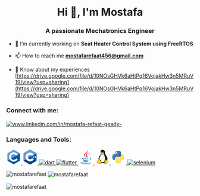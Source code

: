 <h1 align="center">Hi 👋, I'm Mostafa</h1>
<h3 align="center">A passionate Mechatronics Engineer</h3>

- 🔭 I’m currently working on **Seat Heater Control System using FreeRTOS**

- 📫 How to reach me **mostafarefaat456@gmail.com**

- 📄 Know about my experiences [https://drive.google.com/file/d/10NOsGHVk6aHtPq16VojakHw3n5MRuV19/view?usp=sharing](https://drive.google.com/file/d/10NOsGHVk6aHtPq16VojakHw3n5MRuV19/view?usp=sharing)

<h3 align="left">Connect with me:</h3>
<p align="left">
<a href="https://linkedin.com/in/www.linkedin.com/in/mostafa-refaat-geady-" target="blank"><img align="center" src="https://raw.githubusercontent.com/rahuldkjain/github-profile-readme-generator/master/src/images/icons/Social/linked-in-alt.svg" alt="www.linkedin.com/in/mostafa-refaat-geady-" height="30" width="40" /></a>
</p>

<h3 align="left">Languages and Tools:</h3>
<p align="left"> <a href="https://www.cprogramming.com/" target="_blank" rel="noreferrer"> <img src="https://raw.githubusercontent.com/devicons/devicon/master/icons/c/c-original.svg" alt="c" width="40" height="40"/> </a> <a href="https://www.w3schools.com/cpp/" target="_blank" rel="noreferrer"> <img src="https://raw.githubusercontent.com/devicons/devicon/master/icons/cplusplus/cplusplus-original.svg" alt="cplusplus" width="40" height="40"/> </a> <a href="https://dart.dev" target="_blank" rel="noreferrer"> <img src="https://www.vectorlogo.zone/logos/dartlang/dartlang-icon.svg" alt="dart" width="40" height="40"/> </a> <a href="https://flutter.dev" target="_blank" rel="noreferrer"> <img src="https://www.vectorlogo.zone/logos/flutterio/flutterio-icon.svg" alt="flutter" width="40" height="40"/> </a> <a href="https://www.java.com" target="_blank" rel="noreferrer"> <img src="https://raw.githubusercontent.com/devicons/devicon/master/icons/java/java-original.svg" alt="java" width="40" height="40"/> </a> <a href="https://www.linux.org/" target="_blank" rel="noreferrer"> <img src="https://raw.githubusercontent.com/devicons/devicon/master/icons/linux/linux-original.svg" alt="linux" width="40" height="40"/> </a> <a href="https://www.python.org" target="_blank" rel="noreferrer"> <img src="https://raw.githubusercontent.com/devicons/devicon/master/icons/python/python-original.svg" alt="python" width="40" height="40"/> </a> <a href="https://www.selenium.dev" target="_blank" rel="noreferrer"> <img src="https://raw.githubusercontent.com/detain/svg-logos/780f25886640cef088af994181646db2f6b1a3f8/svg/selenium-logo.svg" alt="selenium" width="40" height="40"/> </a> </p>

<p><img align="left" src="https://github-readme-stats.vercel.app/api/top-langs?username=mostafarefaat&show_icons=true&locale=en&layout=compact" alt="mostafarefaat" /></p>

<p>&nbsp;<img align="center" src="https://github-readme-stats.vercel.app/api?username=mostafarefaat&show_icons=true&locale=en" alt="mostafarefaat" /></p>

<p><img align="center" src="https://github-readme-streak-stats.herokuapp.com/?user=mostafarefaat&" alt="mostafarefaat" /></p>
